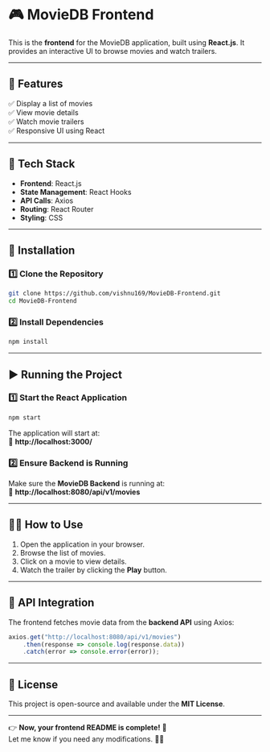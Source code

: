 # 🎮 MovieDB Frontend

This is the **frontend** for the MovieDB application, built using **React.js**. It provides an interactive UI to browse movies and watch trailers.

---

## 🚀 Features

✅ Display a list of movies  
✅ View movie details  
✅ Watch movie trailers  
✅ Responsive UI using React  

---

## 🧪 Tech Stack

- **Frontend**: React.js  
- **State Management**: React Hooks  
- **API Calls**: Axios  
- **Routing**: React Router  
- **Styling**: CSS  

---

## 📌 Installation

### **1️⃣ Clone the Repository**
```bash
git clone https://github.com/vishnu169/MovieDB-Frontend.git
cd MovieDB-Frontend
```

### **2️⃣ Install Dependencies**
```bash
npm install
```

---

## ▶️ Running the Project

### **1️⃣ Start the React Application**
```bash
npm start
```
The application will start at:  
📍 **http://localhost:3000/**

### **2️⃣ Ensure Backend is Running**
Make sure the **MovieDB Backend** is running at:  
📍 **http://localhost:8080/api/v1/movies**

---

## 🤦🏻 How to Use

1. Open the application in your browser.
2. Browse the list of movies.
3. Click on a movie to view details.
4. Watch the trailer by clicking the **Play** button.

---

## 📩 API Integration

The frontend fetches movie data from the **backend API** using Axios:
```javascript
axios.get("http://localhost:8080/api/v1/movies")
    .then(response => console.log(response.data))
    .catch(error => console.error(error));
```

---

## 🐝 License

This project is open-source and available under the **MIT License**.

---

👉 **Now, your frontend README is complete!** 🎉  
Let me know if you need any modifications. 🚀😊

